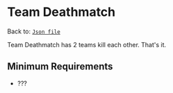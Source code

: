 # Team Deathmatch
Back to: [`Json file`](/docs/json.md)

Team Deathmatch has 2 teams kill each other. That's it.

## Minimum Requirements
- ???